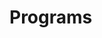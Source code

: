 # Programs










































































































































































































































































